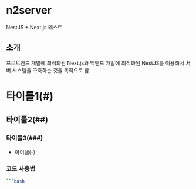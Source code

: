 # n2server
NestJS + Next.js 테스트

## 소개
프로트엔드 개발에 최적화된 Next.js와 백엔드 개발에 최적화된 NestJS를 이용해서 서버 시스템을 구축하는 것을 목적으로 함

# 타이틀1(#)
## 타이틀2(##)
### 타이틀3(###)
- 아이템(-)
### 코드 사용법
```bash
```bash
```
```
